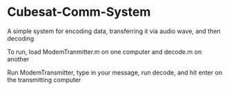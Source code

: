 # Cubesat-Comm-System
A simple system for encoding data, transferring it via audio wave, and then decoding

To run, load ModemTranmitter.m on one computer and decode.m on another

Run ModemTransmitter, type in your message, run decode, and hit enter on the transmitting computer

